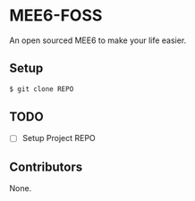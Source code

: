 # MEE6-FOSS
An open sourced MEE6 to make your life easier.

## Setup

```bash
$ git clone REPO
```

## TODO

- [ ] Setup Project REPO

## Contributors
None.
